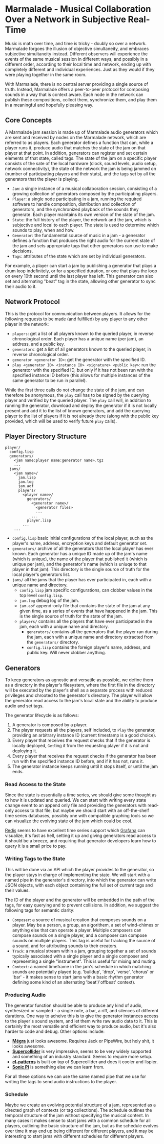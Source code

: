 # Marmalade - Musical Collaboration Over a Network in Subjective Real-Time

Music is math over time, and time is tricky - doubly so over a network. Marmalade forgoes the illusion of objective simultaneity, and embraces subjective simultaneity instead. Different observers will experience the events of the same musical session in different ways, and possibly in a different order, according to their local time and network, ending up with completely different and individual experiences. Just as they would if they were playing together in the same room.

With Marmalade, there is no central server providing a single source of truth. Instead, Marmalade offers a peer-to-peer protocol for composing sounds in a way that is context aware. Each node in the network can publish these compositions, collect them, synchronize them, and play them in a meaningful and hopefully pleasing way.

## Core Concepts

A Marmalade jam session is made up of Marmalade audio generators which are sent and received by nodes on the Marmalade network, which are referred to as players. Each generator defines a function that can, while a player runs it, produce audio that matches the state of the jam on that player at that point. In addition, generators can register and set certain elements of that state, called tags. The state of the jam on a specific player consists of the sate of the local hardware (clock, sound levels, audio setup, network connectivity), the state of the network the jam is being jammed on (number of participating players and their stats), and the tags set by all the generators that the player is playing.

- `Jam`: a single instance of a musical collaboration session, consisting of a growing collection of generators composed by the participating players.
- `Player`: a single node participating in a jam, running the required software to handle composition, distribution and collection of generators, and the synchronized playback of the sounds they generate. Each player maintains its own version of the state of the jam.
- `State`: the full history of the player, the network and the jam, which is subjective and local to each player. The state is used to determine which sounds to play, when and how.
- `Generator`: the fundamental source of music in a jam - a generator defines a function that produces the right audio for the current state of the jam and sets appropriate tags that other generators can use to make decisions.
- `Tags`: attributes of the state which are set by individual generators.

For example, a player can start a jam by publishing a generator that plays a drum loop indefinitely, or for a specified duration, or one that plays the loop on every 10th second until the last player has left. This generator can also set and alternating "beat" tag in the state, allowing other generator to sync their audio to it.

## Network Protocol

This is the protocol for communication between players. It allows for the following requests to be made (and fulfilled) by any player to any other player in the network:
- `players`: get a list of all players known to the queried player, in reverse chronological order. Each player has a unique name (per jam), an address, and a public key.
- `generators`: get a list of all generators known to the queried player, in reverse chronological order.
- `generator <generator ID>`: get the generator with the specified ID.
- `play <generator ID> <instance ID> <signature> <public key>`: run the generator with the specified ID, but only if it has not been run with the specified instance ID before (this allows for multiple instances of the same generator to be run in parallel).

While the first three calls do not change the state of the jam, and can therefore be anonymous, the `play` call has to be signed by the querying player and verified by the queried player. The `play` call will, in addition to running the generator, download and deploy the generator if it is not locally present and add it to the list of known generators, and add the querying player to the list of players if it is not already there (along with the public key provided, which will be used to verify future `play` calls).

## Player Directory Structure

```
player/
  config.lisp
  generators/
    <jam name:player name:generator name>.tgz
    ...
  jams/
    <jam name>/
      jam.lisp
      jam.log
      jam.aof
      players/
        <player name>/
          generators/
            <generator name>/
              <generator files>
              ...
            ...
          player.lisp
        ...
    ...
```

- `config.lisp` basic initial configurations of the local player, such as the player's name, address, encryption keys and default generator set.
- `generators/` archive of all the generators that the local player has ever known. Each generator has a unique ID made up of the jam's name (which is unique), the name of the player that published it (which is unique per jam), and the generator's name (which is uniuqe to that player in that jam). This directory is the single source of truth for the local player's generators list.
- `jams/` all the jams that the player has ever participated in, each with a unique name and directory.
  - `config.lisp` jam specific configurations, can clobber values in the top level `config.lisp`.
  - `jam.log` debug log of the jam.
  - `jam.aof` append-only file that contains the state of the jam at any given time, as a series of events that have happened in the jam. This is the single source of truth for the state of the jam.
  - `players/` contains all the players that have ever participated in the jam, each with a unique name and directory.
    - `generators/` contains all the generators that the player ran during the jam, each with a unique name and directory extracted from the `generators/` directory.
    - `config.lisp` contains the foreign player's name, address, and public key. Will never clobber anything.

## Generators

To keep generators as agnostic and versatile as possible, we define them as a directory in the player's filesystem, where the first file in the directory will be executed by the player's shell as a separate process with reduced privileges and chrooted to the generator's directory. The player will allow the generator read access to the jam's local state and the ability to produce audio and set tags.

The generator lifecycle is as follows:
1. A generator is composed by a player.
2. The player requests all the players, self included, to `Play` the generator, providing an arbitrary instance ID (current timestamp is a good choice).
3. Every player that receives the request checks that if the generator is locally deployed, `Get`ting it from the requesting player if it is not and deploying it.
4. Every player that receives the request checks if the generator has been run with the specified instance ID before, and if it has not, runs it.
5. The generator instance keeps running until it stops itself, or until the jam ends.

### Read Access to the State

Since the state is essentially a time series, we should give some thought as to how it is updated and queried. We can start with writing every state change event to an append only file and providing the generators with read-only access to that file, but maybe we should start with an off-the-shelf time series databases, possibly one with compatible graphing tools so we can visualize the evolving state of the jam which could be cool.

[Redis](https://redis.io/) seems to have excellent time series support which [Grafana](https://grafana.com/) can visualize, it's fast as hell, setting it up and giving generators read access to it should be a breeze, and requiring that generator developers learn how to query it is a small price to pay.

### Writing Tags to the State

This will be done via an API which the player provides to the generator, so the player stays in charge of implementing the state. We will start with a named pipe in the generator's directory, into which the generator can write JSON objects, with each object containing the full set of current tags and their values.

The ID of the player and the generator will be embedded in the path of the tags, for easy querying and to prevent collisions. In addition, we suggest the following tags for semantic clarity:
- `Composer`: a source of musical creation that composes sounds on a player. May be a person, a group, an algorithem, a set of wind-chimes or anything else that can operate a player. Multiple composers can compose sounds on a single player, and a composer can compose sounds on multiple players. This tag is useful for tracking the source of a sound, and for attributing sounds to their creators.
- `Track`: a musical stream within a jam, grouping together a set of sounds typically associated with a single player and a single composer and representing a single "instrument". This is useful for mixing and muting.
- `Context`: a named timeframe in the jam's schedule in which matching sounds are potentially played (e.g. 'buildup', 'drop', 'verse', 'chorus' or 'bar' - it makes sense to start jams with a basic rhythm generator defining some kind of an alternating 'beat'/'offbeat' context).

### Producing Audio

The generator function should be able to produce any kind of audio, synthesized or sampled - a single note, a bar, a riff, and silences of different durations. One way to acheive this is to give the generator instances access to the player's sound system, and let them write raw audio data to it. This is certainly the most versatile and efficient way to produce audio, but it's also harder to code and debug. Other options include:

- **[Mégra](https://megra-doc.readthedocs.io/en/latest/tutorial/organizing-sound/)** just looks awesome. Requires Jack or PipeWire, but holy shit, it looks awesome.
- **[Supercollider](https://supercollider.github.io/)** is very impressive, seems to be very widely supported and something of an industry standard. Seems to require more setup.
- **[cl-patterns](https://github.com/defaultxr/cl-patterns)** is built on top of Supercollider and does it cooler and lispier.
- **[Sonic Pi](https://sonic-pi.net/)** is something else we can learn from.

For all these options we can use the same named pipe that we use for writing the tags to send audio instructions to the player.

### Schedule

Maybe we create an evolving potential structure of a jam, represented as a directed graph of contexts (or tag collections). The schedule outlines the temporal structure of the jam without specifying the musical content. In many cases it makes sense to start jams with a common schedule for all players, outlining the basic structure of the jam, but as the schedule evolves over time it may end up being different for different players, and it may be interesting to start jams with different schedules for different players.
